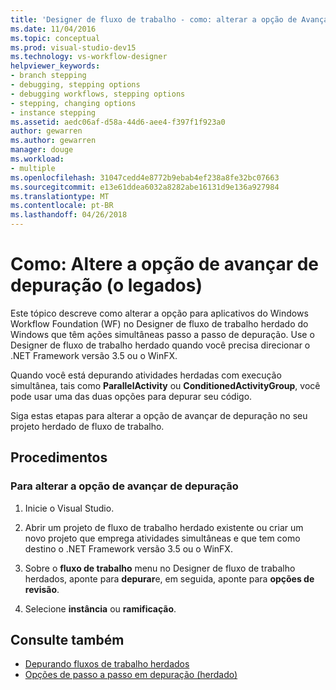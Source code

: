 ```yaml
---
title: 'Designer de fluxo de trabalho - como: alterar a opção de Avançar de depuração (legados)'
ms.date: 11/04/2016
ms.topic: conceptual
ms.prod: visual-studio-dev15
ms.technology: vs-workflow-designer
helpviewer_keywords:
- branch stepping
- debugging, stepping options
- debugging workflows, stepping options
- stepping, changing options
- instance stepping
ms.assetid: aedc06af-d58a-44d6-aee4-f397f1f923a0
author: gewarren
ms.author: gewarren
manager: douge
ms.workload:
- multiple
ms.openlocfilehash: 31047cedd4e8772b9ebab4ef238a8fe32bc07663
ms.sourcegitcommit: e13e61ddea6032a8282abe16131d9e136a927984
ms.translationtype: MT
ms.contentlocale: pt-BR
ms.lasthandoff: 04/26/2018
---
```

# <a name="how-to-change-the-debug-stepping-option-legacy"></a>Como: Altere a opção de avançar de depuração (o legados)

Este tópico descreve como alterar a opção para aplicativos do Windows Workflow Foundation (WF) no Designer de fluxo de trabalho herdado do Windows que têm ações simultâneas passo a passo de depuração. Use o Designer de fluxo de trabalho herdado quando você precisa direcionar o .NET Framework versão 3.5 ou o WinFX.

Quando você está depurando atividades herdadas com execução simultânea, tais como **ParallelActivity** ou **ConditionedActivityGroup**, você pode usar uma das duas opções para depurar seu código.

Siga estas etapas para alterar a opção de avançar de depuração no seu projeto herdado de fluxo de trabalho.

## <a name="procedures"></a>Procedimentos

### <a name="to-change-the-debug-stepping-option"></a>Para alterar a opção de avançar de depuração

1.  Inicie o Visual Studio.

2.  Abrir um projeto de fluxo de trabalho herdado existente ou criar um novo projeto que emprega atividades simultâneas e que tem como destino o .NET Framework versão 3.5 ou o WinFX.

3.  Sobre o **fluxo de trabalho** menu no Designer de fluxo de trabalho herdados, aponte para **depurar**e, em seguida, aponte para **opções de revisão**.

4.  Selecione **instância** ou **ramificação**.

## <a name="see-also"></a>Consulte também

- [Depurando fluxos de trabalho herdados](../workflow-designer/debugging-legacy-workflows.md)
- [Opções de passo a passo em depuração (herdado)](../workflow-designer/debug-stepping-options-legacy.md)